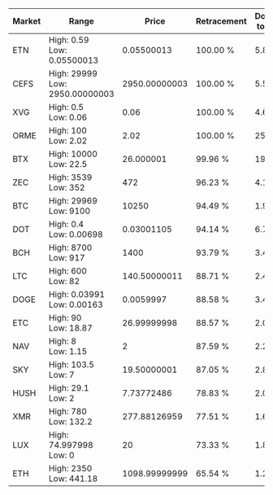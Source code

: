 | Market | Range | Price| Retracement | Doubles to 50% |
| --- | --- | --- | --- | --- |
| ETN | High: 0.59<br />Low: 0.05500013 | 0.05500013 | 100.00 % | 5.86 |
| CEFS | High: 29999<br />Low: 2950.00000003 | 2950.00000003 | 100.00 % | 5.58 |
| XVG | High: 0.5<br />Low: 0.06 | 0.06 | 100.00 % | 4.67 |
| ORME | High: 100<br />Low: 2.02 | 2.02 | 100.00 % | 25.25 |
| BTX | High: 10000<br />Low: 22.5 | 26.000001 | 99.96 % | 192.74 |
| ZEC | High: 3539<br />Low: 352 | 472 | 96.23 % | 4.12 |
| BTC | High: 29969<br />Low: 9100 | 10250 | 94.49 % | 1.91 |
| DOT | High: 0.4<br />Low: 0.00698 | 0.03001105 | 94.14 % | 6.78 |
| BCH | High: 8700<br />Low: 917 | 1400 | 93.79 % | 3.43 |
| LTC | High: 600<br />Low: 82 | 140.50000011 | 88.71 % | 2.43 |
| DOGE | High: 0.03991<br />Low: 0.00163 | 0.0059997 | 88.58 % | 3.46 |
| ETC | High: 90<br />Low: 18.87 | 26.99999998 | 88.57 % | 2.02 |
| NAV | High: 8<br />Low: 1.15 | 2 | 87.59 % | 2.29 |
| SKY | High: 103.5<br />Low: 7 | 19.50000001 | 87.05 % | 2.83 |
| HUSH | High: 29.1<br />Low: 2 | 7.73772486 | 78.83 % | 2.01 |
| XMR | High: 780<br />Low: 132.2 | 277.88126959 | 77.51 % | 1.64 |
| LUX | High: 74.997998<br />Low: 0 | 20 | 73.33 % | 1.87 |
| ETH | High: 2350<br />Low: 441.18 | 1098.99999999 | 65.54 % | 1.27 |
